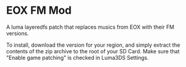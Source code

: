 # EOX FM Mod

A luma layeredfs patch that replaces musics from EOX with their FM versions.

To install, download the version for your region, and simply extract the contents of the zip archive to the root of your SD Card. Make sure that "Enable game patching" is checked in Luma3DS Settings.
